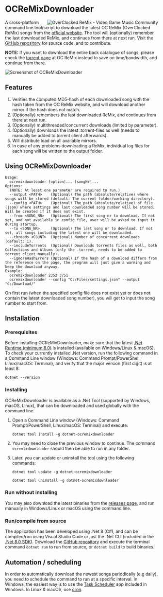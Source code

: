 # OCReMixDownloader

<a href="https://ocremix.org/"><img align="right" src="https://ramis84.github.io/OCReMixDownloader/ocremix_88x31_icon.png" alt="OverClocked ReMix - Video Game Music Community" title="OverClocked ReMix - Video Game Music Community" /></a>

A cross-platform command line tool/script to download the latest OC ReMix (OverClocked ReMix) songs from the [official website](https://ocremix.org/). The tool will (optionally) remember the last downloaded ReMix, and continues from there at next run. Visit the [GitHub repository](https://github.com/Ramis84/OCReMixDownloader) for source code, and to contribute.

**NOTE:** If you want to download the entire back catalogue of songs, please check the [torrent page](https://ocremix.org/torrents) at OC ReMix instead to save on time/bandwidth, and continue from there. 

![Screenshot of OCReMixDownloader](https://ramis84.github.io/OCReMixDownloader/screenshot1.png "Screenshot of OCReMixDownloader")

## Features
1. Verifies the computed MD5-hash of each downloaded song with the hash taken from the OC ReMix website, and will download another mirror if the hash does not match.
1. (Optionally) remembers the last downloaded ReMix, and continues from there at next run.
1. (Optionally) multithreaded/concurrent downloads (limited by parameter).
1. (Optionally) downloads the latest .torrent-files as well (needs to manually be added to torrent client afterwards).
1. Will distribute load on all available mirrors.
1. In case of any problems downloading a ReMix, individual log files for each song will be written to the output folder.

## Using OCReMixDownloader
```
Usage:
  ocremixdownloader [option]... [songNr]...
Options:
  (NOTE: At least one parameter are required to run.)
  --output <PATH>    (Optional) The path (absolute/relative) where songs will be stored (default: The current folder/working directory).
  --config <PATH>    (Optional) The path (absolute/relative) of file (json) where settings and last downloaded song number will be stored. Will be created if it does not exist.
  --from <SONG_NR>   (Optional) The first song nr to download. If not set, and not available in config file, user will be asked to input it during startup.
  --to <SONG_NR>     (Optional) The last song nr to download. If not set, all songs including the latest one will be downloaded.
  --threads <COUNT>  (Optional) Number of concurrent downloads (default: 1).
  --includeTorrents  (Optional) Downloads torrents files as well, both Collections and Albums (only the .torrent, needs to be added to torrent client manually).
  --ignoreHashErrors (Optional) If the hash of a download differs from the reference on the page, the program will just give a warning and keep the download anyway.
Example:
  ocremixdownloader 2352 3751
  ocremixdownloader --config "C:/Files/settings.json" --output "C:/Download/"
```

On first run (when the specified config file does not exist yet or does not contain the latest downloaded song number), you will get to input the song number to start from.

## Installation

### Prerequisites

Before installing OCReMixDownloader, make sure that the latest [.Net Runtime (minimum 8.0)](https://dotnet.microsoft.com/download) is installed (available on Windows/Linux & macOS). To check your currently installed .Net version, run the following command in a Command Line window (Windows: Command Prompt/PowerShell, Linux/macOS: Terminal), and verify that the major version (first digit) is at least 8:

   ```
   dotnet --version
   ```

### Installing

OCReMixDownloader is available as a .Net Tool (supported by Windows, macOS, Linux), that can be downloaded and used globally with the command line.

1. Open a Command Line window (Windows: Command Prompt/PowerShell, Linux/macOS: Terminal) and execute:

   ```
   dotnet tool install -g dotnet-ocremixdownloader
   ```

2. You may need to close the previous window to continue. The command `ocremixdownloader` should then be able to run in any folder.

3. Later. you can update or uninstall the tool using the following commands:

   ```
   dotnet tool update -g dotnet-ocremixdownloader
   ```
   ```
   dotnet tool uninstall -g dotnet-ocremixdownloader
   ```
   
### Run without installing

You may also download the latest binaries from the [releases page](https://github.com/Ramis84/OCReMixDownloader/releases), and run manually in Windows/Linux or macOS using the command line.

### Run/compile from source

The application has been developed using .Net 8 (C#), and can be compiled/run using Visual Studio Code or just the .Net CLI (included in the [.Net 8.0 SDK](https://dotnet.microsoft.com/download)). Download the [GitHub repository](https://github.com/Ramis84/OCReMixDownloader) and execute the terminal command `dotnet run` to run from source, or `dotnet build` to build binaries.

## Automation / scheduling

In order to automatically download the newest songs periodically (e.g daily), you need to schedule the command to run at a specific interval. In Windows, the easiest way is to use the [Task Scheduler](https://en.wikipedia.org/wiki/Windows_Task_Scheduler) app included in Windows. In Linux & macOS, use [cron](https://en.wikipedia.org/wiki/Cron).
